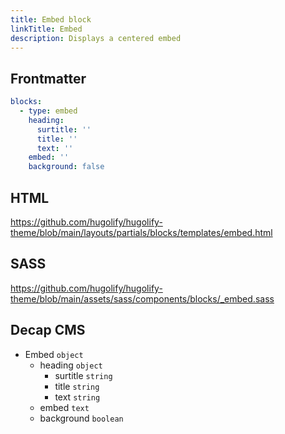 ```yaml
---
title: Embed block
linkTitle: Embed
description: Displays a centered embed
---
```


## Frontmatter

```yml
blocks:
  - type: embed
    heading:
      surtitle: ''
      title: ''
      text: ''
    embed: ''
    background: false
```

## HTML

https://github.com/hugolify/hugolify-theme/blob/main/layouts/partials/blocks/templates/embed.html

## SASS

https://github.com/hugolify/hugolify-theme/blob/main/assets/sass/components/blocks/_embed.sass

## Decap CMS

- Embed `object`
  - heading `object`
    - surtitle `string`
    - title `string`
    - text `string`
  - embed `text`
  - background `boolean`
